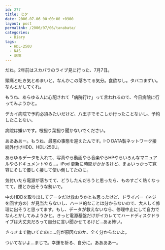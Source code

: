 ```yaml
---
id: 277
title: 七夕
date: 2006-07-06 00:00:00 +0900
layout: post
permalink: /2006/07/06/tanabata/
categories:
  - Diary
tags:
  - HDL-250U
  - NAS
  - 病院
---
```

だね。2年前はスカパラのライブ見に行った、7月7日。
  
頭痛と吐き気とめまいと。なんかこの落ちてる気分。食欲なし。タバコまずい。なんとかしてくれ。
  
もうね、あらゆる人に心配されて「病院行け」って言われるので、今日病院に行ってみようかと。
  
デカイ病院で予約必須みたいだけど、八王子でそこしか行ったことないし、予約したことない。
  
病院は嫌いです。根掘り葉掘り聞かないでください。

<!--more-->

ああああー。もうね、最悪の事態を迎えたんです。I-O DATA製ネットワーク接続外付けHDD、HDL-250U。
  
あらゆるデータを入れて、写真やら動画やら音楽やらHPやらいろんなマニュアルやらドキュメントやら…。iPod 更新に時間がかかるけど、まぁいっかって寛容にそして優しく接して使い倒してたのに。
  
気付いたら電源が落ちてて、どうしたんだろうと思ったら、ものすごく熱くなってて。煙とか出そうな勢いで。
  
中のHDDを取り出してデータだけ救おうかとも思ったけど、ドライバー（ネジを回す方の）が見当たらないし、ハード的なことは分からないので、大人しく修理に出そうと思ってます。もし、データが救えないなら、修理中止にして自力でなんとかしてみようかと。きっと電源基盤だけがイカレててハードディスクドライブは大丈夫だろって自分に言い聞かせてるけど…あぁ怖い。
  
さっきまで動いてたのに…何が原因なのか、全く分からないよ。
  
ついてないよ…まじで。幸運を祈る、自分に。ああああー。
